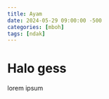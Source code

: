 ```yaml
---
title: Ayam
date: 2024-05-29 09:00:00 -500
categories: [mboh]
tags: [ndak]
---
```


# Halo gess

lorem ipsum